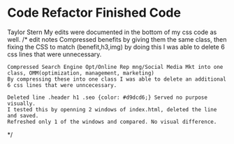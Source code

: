 # Code Refactor Finished Code
Taylor Stern
My edits were documented in the bottom of my css code as well.
/* edit notes
    Compressed benefits by giving them the same class, then fixing the CSS to match (benefit,h3,img)
    by doing this I was able to delete 6 css lines that were unnecessary.

    Compressed Search Engine Opt/Online Rep mng/Social Media Mkt into one class, OMM(optimization, management, marketing)
    By compressing these into one class I was able to delete an additional 6 css lines that were unncecessary.

    Deleted line .header h1 .seo {color: #d9dcd6;} Served no purpose visually. 
    I tested this by openning 2 windows of index.html, deleted the line and saved.
    Refreshed only 1 of the windows and compared. No visual difference.
*/
